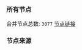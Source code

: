### 所有节点
合并节点总数: `3077`
[节点链接](https://raw.githubusercontent.com/rzhy1/11/master/sub/sub_merge_base64.txt)

### 节点来源